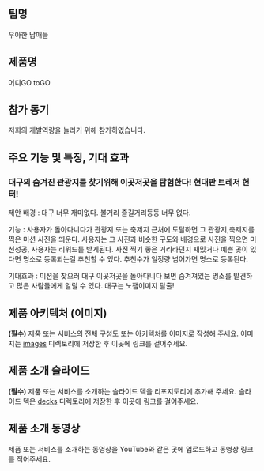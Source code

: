 ## 팀명

우아한 남매들

## 제품명

어디GO toGO

## 참가 동기

저희의 개발역량을 늘리기 위해 참가하였습니다.

## 주요 기능 및 특징, 기대 효과

### 대구의 숨겨진 관광지를 찾기위해 이곳저곳을 탐험한다! 현대판 트레저 헌터!

제안 배경 : 대구 너무 재미없다. 볼거리 즐길거리등등 너무 없다.

기능 : 사용자가 돌아다니다가 관광지 또는 축제지 근처에 도달하면 그 관광지,축제지를 찍은 미션 사진을 띄운다.
      사용자는 그 사진과 비슷한 구도와 배경으로 사진을 찍으면 미션성공, 사용자는 리워드를 받게된다.
      사진 찍기 좋은 거리라던지 재밌거나 예쁜 곳이 있다면 명소로 등록되는걸 추천할 수 있다.
      추천수가 일정량 넘어가면 명소로 등록된다.

기대효과 : 미션을 찾으러 대구 이곳저곳을 돌아다니다 보면 숨겨져있는 명소를 발견하고 많은 사람들에게 알릴 수 있다.
         대구는 노잼이미지 탈출!
         


## 제품 아키텍처 (이미지)

**(필수)** 제품 또는 서비스의 전체 구성도 또는 아키텍처를 이미지로 작성해 주세요. 이미지는 [images](./images) 디렉토리에 저장한 후 이곳에 링크를 걸어주세요.

## 제품 소개 슬라이드

**(필수)** 제품 또는 서비스를 소개하는 슬라이드 덱을 리포지토리에 추가해 주세요. 슬라이드 덱은 [decks](./decks) 디렉토리에 저장한 후 이곳에 링크를 걸어주세요.

## 제품 소개 동영상

제품 또는 서비스를 소개하는 동영상을 YouTube와 같은 곳에 업로드하고 동영상 링크를 적어주세요.
